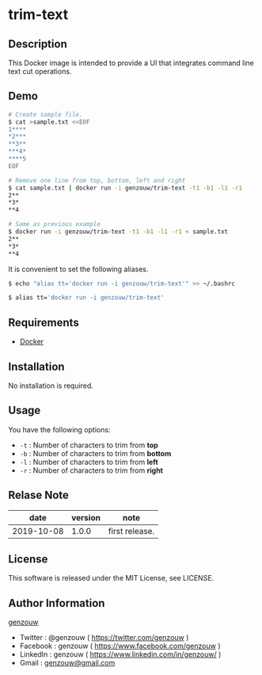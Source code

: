 # trim-text

## Description

This Docker image is intended to provide a UI that integrates command line text cut operations.

## Demo

```bash
# Create sample file.
$ cat >sample.txt <<EOF
1****
*2***
**3**
***4*
****5
EOF

# Remove one line from top, bottom, left and right
$ cat sample.txt | docker run -i genzouw/trim-text -t1 -b1 -l1 -r1
2**
*3*
**4

# Same as previous example
$ docker run -i genzouw/trim-text -t1 -b1 -l1 -r1 < sample.txt
2**
*3*
**4
```

It is convenient to set the following aliases.

```bash
$ echo "alias tt='docker run -i genzouw/trim-text'" >> ~/.bashrc

$ alias tt='docker run -i genzouw/trim-text'
```

## Requirements

* [Docker](https://www.docker.com)

## Installation

No installation is required.

## Usage

You have the following options:

* `-t` : Number of characters to trim from **top**
* `-b` : Number of characters to trim from **bottom**
* `-l` : Number of characters to trim from **left**
* `-r` : Number of characters to trim from **right**

## Relase Note

|date      |version|note          |
|---       |---    |---           |
|2019-10-08|1.0.0    |first release.|


## License

This software is released under the MIT License, see LICENSE.


## Author Information

[genzouw](https://genzouw.com)

* Twitter   : @genzouw ( https://twitter.com/genzouw )
* Facebook  : genzouw ( https://www.facebook.com/genzouw )
* LinkedIn  : genzouw ( https://www.linkedin.com/in/genzouw/ )
* Gmail     : genzouw@gmail.com
